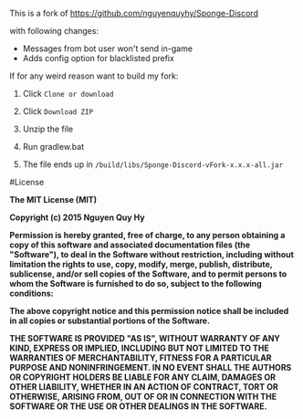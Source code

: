 This is a fork of https://github.com/nguyenquyhy/Sponge-Discord

with following changes:
- Messages from bot user won't send in-game
- Adds config option for blacklisted prefix

If for any weird reason want to build my fork:

1. Click `Clone or download`

2. Click `Download ZIP`

3. Unzip the file

4. Run gradlew.bat

5. The file ends up in `/build/libs/Sponge-Discord-vFork-x.x.x-all.jar`

#License

**The MIT License (MIT)**

**Copyright (c) 2015 Nguyen Quy Hy**

**Permission is hereby granted, free of charge, to any person obtaining a copy of this software and associated documentation files (the "Software"), to deal in the Software without restriction, including without limitation the rights to use, copy, modify, merge, publish, distribute, sublicense, and/or sell copies of the Software, and to permit persons to whom the Software is furnished to do so, subject to the following conditions:**

**The above copyright notice and this permission notice shall be included in all copies or substantial portions of the Software.**

**THE SOFTWARE IS PROVIDED "AS IS", WITHOUT WARRANTY OF ANY KIND, EXPRESS OR IMPLIED, INCLUDING BUT NOT LIMITED TO THE WARRANTIES OF MERCHANTABILITY, FITNESS FOR A PARTICULAR PURPOSE AND NONINFRINGEMENT. IN NO EVENT SHALL THE AUTHORS OR COPYRIGHT HOLDERS BE LIABLE FOR ANY CLAIM, DAMAGES OR OTHER LIABILITY, WHETHER IN AN ACTION OF CONTRACT, TORT OR OTHERWISE, ARISING FROM, OUT OF OR IN CONNECTION WITH THE SOFTWARE OR THE USE OR OTHER DEALINGS IN THE SOFTWARE.**

